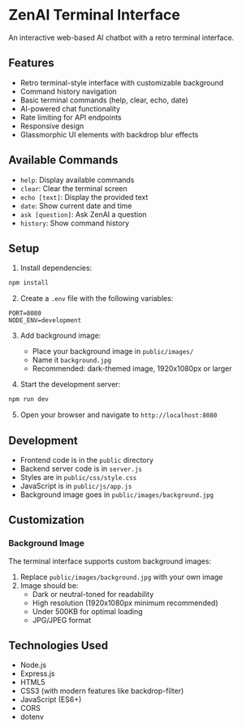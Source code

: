 # ZenAI Terminal Interface

An interactive web-based AI chatbot with a retro terminal interface.

## Features

- Retro terminal-style interface with customizable background
- Command history navigation
- Basic terminal commands (help, clear, echo, date)
- AI-powered chat functionality
- Rate limiting for API endpoints
- Responsive design
- Glassmorphic UI elements with backdrop blur effects

## Available Commands

- `help`: Display available commands
- `clear`: Clear the terminal screen
- `echo [text]`: Display the provided text
- `date`: Show current date and time
- `ask [question]`: Ask ZenAI a question
- `history`: Show command history

## Setup

1. Install dependencies:
```bash
npm install
```

2. Create a `.env` file with the following variables:
```
PORT=8080
NODE_ENV=development
```

3. Add background image:
   - Place your background image in `public/images/`
   - Name it `background.jpg`
   - Recommended: dark-themed image, 1920x1080px or larger

4. Start the development server:
```bash
npm run dev
```

5. Open your browser and navigate to `http://localhost:8080`

## Development

- Frontend code is in the `public` directory
- Backend server code is in `server.js`
- Styles are in `public/css/style.css`
- JavaScript is in `public/js/app.js`
- Background image goes in `public/images/background.jpg`

## Customization

### Background Image
The terminal interface supports custom background images:
1. Replace `public/images/background.jpg` with your own image
2. Image should be:
   - Dark or neutral-toned for readability
   - High resolution (1920x1080px minimum recommended)
   - Under 500KB for optimal loading
   - JPG/JPEG format

## Technologies Used

- Node.js
- Express.js
- HTML5
- CSS3 (with modern features like backdrop-filter)
- JavaScript (ES6+)
- CORS
- dotenv